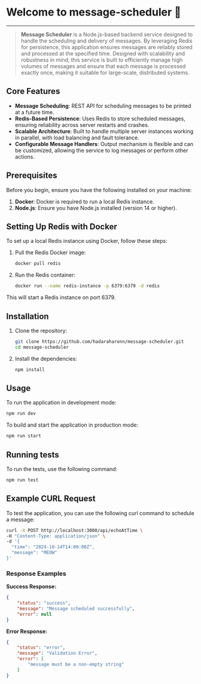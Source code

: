 # Welcome to message-scheduler 👋

---

> **Message Scheduler** is a Node.js-based backend service designed to handle the scheduling and delivery of messages. By leveraging Redis for persistence, this application ensures messages are reliably stored and processed at the specified time. Designed with scalability and robustness in mind, this service is built to efficiently manage high volumes of messages and ensure that each message is processed exactly once, making it suitable for large-scale, distributed systems.

## Core Features

* **Message Scheduling**: REST API for scheduling messages to be printed at a future time.
* **Redis-Based Persistence**: Uses Redis to store scheduled messages, ensuring reliability across server restarts and crashes.
* **Scalable Architecture**: Built to handle multiple server instances working in parallel, with load balancing and fault tolerance.
* **Configurable Message Handlers**: Output mechanism is flexible and can be customized, allowing the service to log messages or perform other actions.

## Prerequisites

Before you begin, ensure you have the following installed on your machine:

1. **Docker**: Docker is required to run a local Redis instance.
2. **Node.js**: Ensure you have Node.js installed (version 14 or higher).

## Setting Up Redis with Docker

To set up a local Redis instance using Docker, follow these steps:

1. Pull the Redis Docker image:
    ```sh
    docker pull redis
    ```

2. Run the Redis container:
    ```sh
    docker run --name redis-instance -p 6379:6379 -d redis
    ```

This will start a Redis instance on port 6379.

## Installation

1. Clone the repository:
    ```sh
    git clone https://github.com/hadaraharonn/message-scheduler.git
    cd message-scheduler
    ```

2. Install the dependencies:
    ```sh
    npm install
    ```

## Usage

To run the application in development mode:

```sh
npm run dev
```

To build and start the application in production mode:

```sh
npm run start
```

## Running tests

To run the tests, use the following command:

```sh
npm run test
```

## Example CURL Request

To test the application, you can use the following curl command to schedule a message:

```sh
curl -X POST http://localhost:3000/api/echoAtTime \
-H "Content-Type: application/json" \
-d '{
  "time": "2024-10-14T14:00:00Z",
  "message": "MEOW"
}'
```

### Response Examples

**Success Response:**

```json
{
    "status": "success",
    "message": "Message scheduled successfully",
    "error": null
}
```

**Error Response:**

```json
{
    "status": "error",
    "message": "Validation Error",
    "error": [
        "message must be a non-empty string"
    ]
}
```
